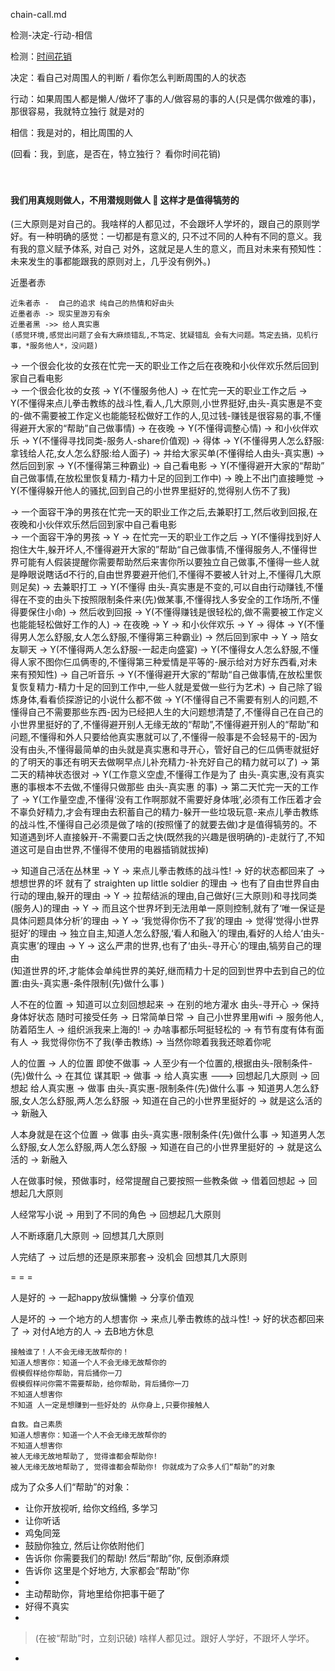 
chain-call.md

检测-决定-行动-相信

检测：[时间花销](https://github.com/7900ms/000nottheater_deserted_systemlibrary/blob/master/travelwriting/small/3.md)

决定：看自己对周围人的判断 / 看你怎么判断周围的人的状态

行动：如果周围人都是懒人/做坏了事的人/做容易的事的人(只是偶尔做难的事)，那很容易，我就特立独行 就是对的

相信：我是对的，相比周围的人

(回看：我，到底，是否在，特立独行？ 看你时间花销)<br><br><br>

#### 我们用真规则做人，不用潜规则做人 🌻 这样才是值得犒劳的

(三大原则是对自己的。我啥样的人都见过，不会跟坏人学坏的，跟自己的原则学好。有一种明确的感觉：一切都是有意义的, 只不过不同的人种有不同的意义。我有我的意义赋予体系, 对自己 对外，这就足是人生的意义，而且对未来有预知性：<br>未来发生的事都能跟我的原则对上，几乎没有例外。)

近墨者赤
```
近朱者赤 -  自己的追求 纯自己的热情和好由头
近墨者赤 -> 现实里游刃有余
近墨者黑 ->> 给人真实惠
(感觉环境,感觉出问题了会有大麻烦错乱,不笃定、犹疑错乱 会有大问题。笃定去搞，见机行事，*服务他人*，没问题)
```

-> 一个很会化妆的女孩在忙完一天的职业工作之后在夜晚和小伙伴欢乐然后回到家自己看电影<br>
-> 一个很会化妆的女孩 -> Y(不懂服务他人) -> 在忙完一天的职业工作之后 -> Y(不懂得来点儿拳击教练的战斗性,看人,几大原则,小世界挺好,由头-真实惠是不变的-做不需要被工作定义也能能轻松做好工作的人,见过钱-赚钱是很容易的事,不懂得避开大家的“帮助”自己做事情) -> 在夜晚 -> Y(不懂得调整心情) -> 和小伙伴欢乐 -> Y(不懂得寻找同类-服务人-share价值观) -> 得体 -> Y(不懂得男人怎么舒服:拿钱给人花,女人怎么舒服:给人面子) -> 并给大家买单(不懂得给人由头-真实惠) -> 然后回到家 -> Y(不懂得第三种霸业) -> 自己看电影 -> Y(不懂得避开大家的“帮助” 自己做事情,在放松里恢复精力-精力十足的回到工作中) -> 晚上不出门直接睡觉 -> Y(不懂得躲开他人的骚扰,回到自己的小世界里挺好的,觉得别人伤不了我)

-> 一个面容干净的男孩在忙完一天的职业工作之后,去兼职打工,然后收到回报,在夜晚和小伙伴欢乐然后回到家中自己看电影<br>
-> 一个面容干净的男孩 -> Y -> 在忙完一天的职业工作之后 -> Y(不懂得找到好人抱住大牛,躲开坏人,不懂得避开大家的”帮助“自己做事情,不懂得服务人,不懂得世界可能有人假装提醒你需要帮助然后来害你所以要独立自己做事,不懂得一些人就是睁眼说瞎话d不行的,自由世界要避开他们,不懂得不要被人针对上,不懂得几大原则足矣) -> 去兼职打工 -> Y(不懂得 由头-真实惠是不变的,可以自由行动赚钱,不懂得在不变的由头下按照限制条件来(先)做某事,不懂得找人多安全的工作场所,不懂得要保住小命) -> 然后收到回报 -> Y(不懂得赚钱是很轻松的,做不需要被工作定义也能能轻松做好工作的人) -> 在夜晚 -> Y -> 和小伙伴欢乐 -> Y -> 得体 -> Y(不懂得男人怎么舒服,女人怎么舒服,不懂得第三种霸业) -> 然后回到家中 -> Y -> 陪女友聊天 -> Y(不懂得两人怎么舒服-一起走向盛宴) -> Y(不懂得女人怎么舒服,不懂得人家不图你仨瓜俩枣的,不懂得第三种爱情是平等的-展示给对方好东西看,对未来有预知性) -> 自己听音乐 -> Y(不懂得避开大家的”帮助“自己做事情,在放松里恢复恢复精力-精力十足的回到工作中,一些人就是爱做一些行为艺术) -> 自己除了锻炼身体,看看侦探游记的小说什么都不做 -> Y(不懂得自己不需要有别人的问题,不懂得自己不需要那些东西-因为已经把人生的大问题想清楚了,不懂得自己在自己的小世界里挺好的了,不懂得避开别人无缘无故的“帮助”,不懂得避开别人的“帮助”和问题,不懂得和外人只要给他真实惠就可以了,不懂得一般事是不会轻易干的-因为没有由头,不懂得最简单的由头就是真实惠和寻开心，管好自己的仨瓜俩枣就挺好的了明天的事还有明天去做啊早点儿补充精力-补充好自己的精力就可以了) -> 第二天的精神状态很对 -> Y(工作意义空虚,不懂得工作是为了 由头-真实惠,没有真实惠的事根本不去做,不懂得只做那些 由头-真实惠 的事) -> 第二天忙完一天的工作了 -> Y(工作量空虚,不懂得‘没有工作啊那就不需要好身体哦’,必须有工作压着才会不辜负好精力,才会有理由去积蓄自己的精力-躲开一些垃圾玩意-来点儿拳击教练的战斗性,不懂得自己必须是做了啥的(按照懂了的就要去做)才是值得犒劳的。不知道遇到坏人直接躲开-不需要口舌之快(既然我的兴趣是很明确的)-走就行了,不知道这可是自由世界,不懂得不使用的电器插销就拔掉)

-> 知道自己活在丛林里 -> Y -> 来点儿拳击教练的战斗性! -> 好的状态都回来了 -> 想想世界的坏 就有了 straighten up little soldier 的理由 -> 也有了自由世界自由行动的理由,躲开的理由 -> Y -> 拉帮结派的理由,自己做好(三大原则)和寻找同类(服务人)的理由 -> Y -> 而且这个世界坏到无法用单一原则控制,就有了‘唯一保证是具体问题具体分析’的理由 -> Y -> ‘我觉得你伤不了我’的理由 -> 觉得‘觉得小世界挺好’的理由 -> 独立自主,知道人怎么舒服,‘看人和融入’的理由,看好的人给人‘由头-真实惠’的理由 -> Y -> 这么严肃的世界,也有了‘由头-寻开心’的理由,犒劳自己的理由<br>
(知道世界的坏,才能体会单纯世界的美好,继而精力十足的回到世界中去到自己的位置:由头-真实惠-条件限制(先)做什么事 )

人不在的位置 -> 知道可以立刻回想起来 -> 在别的地方灌水 由头-寻开心 -> 保持身体好状态 随时可接受任务 -> 日常简单日常 -> 自己小世界里用wifi -> 服务他人,防着陌生人 -> 组织派我来上海的! -> 办啥事都乐呵挺轻松的 -> 有节有度有体有面 有人 -> 我觉得你伤不了我(拳击教练) -> 当然你晾着我我还晾着你呢

人的位置 -> 人的位置 即使不做事 -> 人至少有一个位置的,根据由头-限制条件-(先)做什么 -> 在其位 谋其职 -> 做事 -> 给人真实惠 ---> 回想起几大原则 -> 回想起 给人真实惠 -> 做事 由头-真实惠-限制条件(先)做什么事 -> 知道男人怎么舒服,女人怎么舒服,两人怎么舒服 -> 知道在自己的小世界里挺好的 -> 就是这么活的 -> 新融入




人本身就是在这个位置 -> 做事 由头-真实惠-限制条件(先)做什么事 -> 知道男人怎么舒服,女人怎么舒服,两人怎么舒服 -> 知道在自己的小世界里挺好的 -> 就是这么活的 -> 新融入

人在做事时候，预做事时，经常提醒自己要按照一些教条做 -> 借着回想起 -> 回想起几大原则

人经常写小说 -> 用到了不同的角色 -> 回想起几大原则

人不断琢磨几大原则 -> 回想其几大原则

人完结了 -> 过后想的还是原来那套-> 没机会 回想其几大原则


= = =

人是好的 -> 一起happy放纵慵懒 -> 分享价值观

人是坏的 -> 一个地方的人想害你 -> 来点儿拳击教练的战斗性! -> 好的状态都回来了 -> 对付A地方的人 -> 去B地方休息

```
接触谁了！人不会无缘无故帮你的！
知道人想害你：知道一个人不会无缘无故帮你的
假模假样给你帮助，背后捅你一刀
假模假样问你需不需要帮助，给你帮助，背后捅你一刀
不知道人想害你
不知道 人一定是想赚到一些好处的 从你身上,只要你接触人
```

```
自救。自己素质
知道人想害你：知道一个人不会无缘无故帮你的
不知道人想害你
被人无缘无故地帮助了, 觉得谁都会帮助你!
被人无缘无故地帮助了, 觉得谁都会帮助你! 你就成为了众多人们“帮助”的对象
```

成为了众多人们“帮助”的对象：
- 让你开放视听, 给你文绉绉, 多学习
- 让你听话
- 鸡兔同笼
- 鼓励你独立, 然后让你依附他们
- 告诉你 你需要我们的帮助! 然后“帮助”你, 反倒添麻烦
- 告诉你 这里是个好地方, 大家都会“帮助”你
-
- 主动帮助你，背地里给你把事干砸了
- 好得不真实
-

> (在被“帮助”时，立刻识破) 啥样人都见过。跟好人学好，不跟坏人学坏。

-
